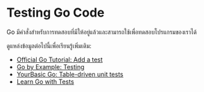 # Testing Go Code

Go มีคำสั่งสำหรับการทดสอบที่มีให้อยู่แล้วและสามารถใช้เพื่อทดสอบโปรแกรมของเราได้

ดูแหล่งข้อมูลต่อไปนี้เพื่อเรียนรู้เพิ่มเติม:

- [Official Go Tutorial: Add a test](https://go.dev/doc/tutorial/add-a-test)
- [Go by Example: Testing](https://gobyexample.com/testing)
- [YourBasic Go: Table-driven unit tests](https://yourbasic.org/golang/table-driven-unit-test/)
- [Learn Go with Tests](https://quii.gitbook.io/learn-go-with-tests/)

